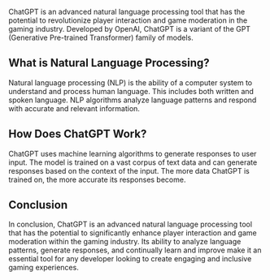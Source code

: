 
ChatGPT is an advanced natural language processing tool that has the potential to revolutionize player interaction and game moderation in the gaming industry. Developed by OpenAI, ChatGPT is a variant of the GPT (Generative Pre-trained Transformer) family of models.

What is Natural Language Processing?
------------------------------------

Natural language processing (NLP) is the ability of a computer system to understand and process human language. This includes both written and spoken language. NLP algorithms analyze language patterns and respond with accurate and relevant information.

How Does ChatGPT Work?
----------------------

ChatGPT uses machine learning algorithms to generate responses to user input. The model is trained on a vast corpus of text data and can generate responses based on the context of the input. The more data ChatGPT is trained on, the more accurate its responses become.

Conclusion
----------

In conclusion, ChatGPT is an advanced natural language processing tool that has the potential to significantly enhance player interaction and game moderation within the gaming industry. Its ability to analyze language patterns, generate responses, and continually learn and improve make it an essential tool for any developer looking to create engaging and inclusive gaming experiences.

